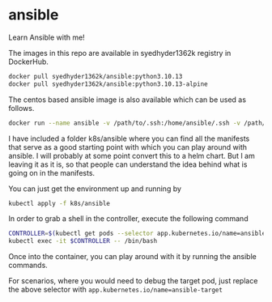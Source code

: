 # ansible
Learn Ansible with me!

The images in this repo are available in syedhyder1362k registry in DockerHub.

```bash
docker pull syedhyder1362k/ansible:python3.10.13
docker pull syedhyder1362k/ansible:python3.10.13-alpine
```

The centos based ansible image is also available which can be used as follows.

```bash
docker run --name ansible -v /path/to/.ssh:/home/ansible/.ssh -v /path/to/ansible-data:/home/ansible syedhyder1362k/ansible-playbook:centos7 \<playbook-path\>
```

I have included a folder k8s/ansible where you can find all the manifests that serve as a good starting point with which you can play around with ansible.
I will probably at some point convert this to a helm chart. But I am leaving it as it is, so that people can understand the idea behind what is going on in the manifests.

You can just get the environment up and running by

```bash
kubectl apply -f k8s/ansible
```

In order to grab a shell in the controller, execute the following command

```bash
CONTROLLER=$(kubectl get pods --selector app.kubernetes.io/name=ansible-controller -o=jsonpath='{.items[*].metadata.name}')
kubectl exec -it $CONTROLLER -- /bin/bash
```

Once into the container, you can play around with it by running the ansible commands.

For scenarios, where you would need to debug the target pod, just replace the above selector with `app.kubernetes.io/name=ansible-target`
